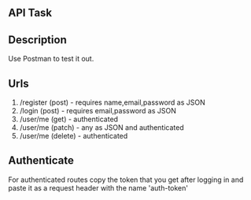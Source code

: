 ## API Task

## Description

Use Postman to test it out.

## Urls
1. /register (post) - requires name,email,password as JSON
2. /login (post) - requires email,password as JSON
3. /user/me (get) - authenticated
4. /user/me (patch) - any as JSON and authenticated
5. /user/me (delete) - authenticated

## Authenticate
For authenticated routes copy the token that you get after logging in
and paste it as a request header with the name 'auth-token'